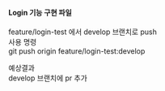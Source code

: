 #### Login 기능 구현 파일


feature/login-test 에서 develop 브랜치로 push  
사용 명령  
git push origin feature/login-test:develop


예상결과  
develop 브랜치에 pr 추가

